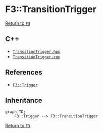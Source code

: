 # F3::TransitionTrigger

[Return to `F3`](/docs/F3.md)

## C++

- [`TransitionTrigger.hpp`](/c++/include/TransitionTrigger.hpp)
- [`TransitionTrigger.cpp`](/c++/source/TransitionTrigger.cpp)

## References

- [`F3::Trigger`](/docs/F3/Trigger.md)

## Inheritance

```mermaid
graph TD;
    F3::Trigger --> F3::TransitionTrigger
```

[Return to `F3`](/docs/F3.md)